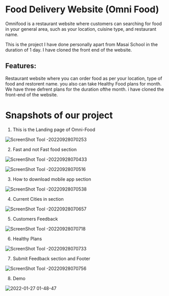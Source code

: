 # Food Delivery Website (Omni Food)

Omnifood is a restaurant website where customers can searching for food in your general area, such as your location, cuisine type, and restaurant name.

This is the project I have done personally apart from Masai School in the duration of 1 day. I have cloned the front end of the website.




<!-- ## Tech Stack: -->

<!-- <p>
   <img src="https://img.icons8.com/color/64/000000/javascript.png"/>
   <img src="https://img.icons8.com/color/64/000000/html-5.png"/>
   <img src="https://img.icons8.com/color/64/000000/css3.png" />
   <img src="https://img.icons8.com/color/64/000000/json.png"/>
</p> -->

## Features:

Restaurant website where you can order food as per your location, type of food and restorent name. you also can take Healthy Food plans for month. We have three defrent plans for the duration ofthe month. i have cloned the front-end of the website.

<h1>Snapshots of our project</h1>

1. This is the Landing page of Omni-Food

![ScreenShot Tool -20220928070253](https://user-images.githubusercontent.com/88669777/192668788-f3f6d9c7-bf73-492b-93cb-c6ed1813e8b1.png)

2. Fast and not Fast food section

![ScreenShot Tool -20220928070433](https://user-images.githubusercontent.com/88669777/192668930-0aa02e2a-4e34-4c80-9d5d-71733dda46d6.png)

![ScreenShot Tool -20220928070516](https://user-images.githubusercontent.com/88669777/192668947-40066209-0a56-415b-a9d9-470d944e60ae.png)

3. How to download mobile app section

![ScreenShot Tool -20220928070538](https://user-images.githubusercontent.com/88669777/192669015-f589141a-63eb-4c61-b2e9-c0e0732d4a21.png)

4. Current Cities in section

![ScreenShot Tool -20220928070657](https://user-images.githubusercontent.com/88669777/192669094-666b8638-6b40-492f-adb6-ac6437d649ef.png)

5. Customers Feedback

![ScreenShot Tool -20220928070718](https://user-images.githubusercontent.com/88669777/192669186-04475b69-cd07-42b3-969f-572c02477f86.png)

6. Healthy Plans

![ScreenShot Tool -20220928070733](https://user-images.githubusercontent.com/88669777/192669239-584bf648-8b36-4364-a8c6-a8fdeb02d5ac.png)

7. Submit Feedback section and Footer

![ScreenShot Tool -20220928070756](https://user-images.githubusercontent.com/88669777/192669307-0cf959f1-dbe7-447c-b332-38f7ec68f742.png)

8. Demo

![2022-01-27 01-48-47](https://user-images.githubusercontent.com/88669777/151240731-b0753419-43da-4921-8bc4-93d228dc7e29.gif)
